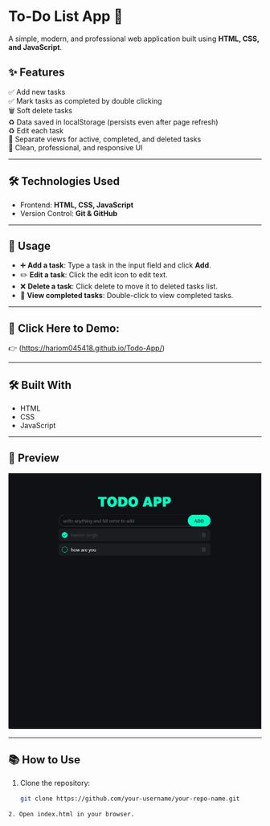 # To-Do List App 📝 

A simple, modern, and professional web application built using **HTML, CSS, and JavaScript**.  

## ✨ Features  

✅ Add new tasks  
✅ Mark tasks as completed by double clicking  
🗑 Soft delete tasks  
♻ Data saved in localStorage (persists even after page refresh)  
♻ Edit each task  
📂 Separate views for active, completed, and deleted tasks  
🎨 Clean, professional, and responsive UI  

---

## 🛠️ Technologies Used  

- Frontend: **HTML, CSS, JavaScript**  
- Version Control: **Git & GitHub**  

---

## 📌 Usage  

- ➕ **Add a task**: Type a task in the input field and click **Add**.  
- ✏️ **Edit a task**: Click the edit icon to edit text.  
- ❌ **Delete a task**: Click delete to move it to deleted tasks list.  
- 👀 **View completed tasks**: Double-click to view completed tasks.  

---

## 🔗 Click Here to Demo:  
👉 (https://hariom045418.github.io/Todo-App/)

---

## 🛠️ Built With  

- HTML  
- CSS  
- JavaScript  

---

## 📸 Preview  

![App Screenshot](preview.png)  

---

## 📚 How to Use  

1. Clone the repository:  
   ```bash
   git clone https://github.com/your-username/your-repo-name.git
```
2. Open index.html in your browser.

